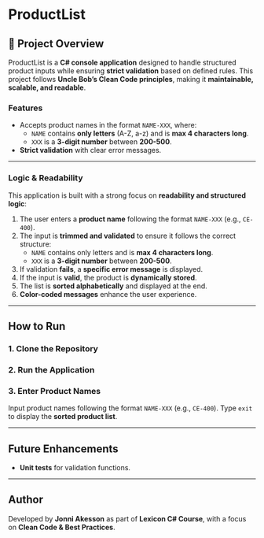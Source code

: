 # ProductList

## 📌 Project Overview
ProductList is a **C# console application** designed to handle structured product inputs while ensuring **strict validation** based on defined rules. This project follows **Uncle Bob’s Clean Code principles**, making it **maintainable, scalable, and readable**.

### Features
- Accepts product names in the format `NAME-XXX`, where:
  - `NAME` contains **only letters** (A-Z, a-z) and is **max 4 characters long**.
  - `XXX` is a **3-digit number** between **200-500**.
- **Strict validation** with clear error messages.

---

### Logic & Readability
This application is built with a strong focus on **readability and structured logic**:
1. The user enters a **product name** following the format `NAME-XXX` (e.g., `CE-400`).
2. The input is **trimmed and validated** to ensure it follows the correct structure:
   - `NAME` contains only letters and is **max 4 characters long**.
   - `XXX` is a **3-digit number** between **200-500**.
3. If validation **fails**, a **specific error message** is displayed.
4. If the input is **valid**, the product is **dynamically stored**.
5. The list is **sorted alphabetically** and displayed at the end.
6. **Color-coded messages** enhance the user experience.

---

## How to Run
### 1. Clone the Repository
### 2. Run the Application
### 3. Enter Product Names
Input product names following the format `NAME-XXX` (e.g., `CE-400`).
Type `exit` to display the **sorted product list**.

---

## Future Enhancements
- **Unit tests** for validation functions.

---

## Author
Developed by **Jonni Akesson** as part of **Lexicon C# Course**, with a focus on **Clean Code & Best Practices**.